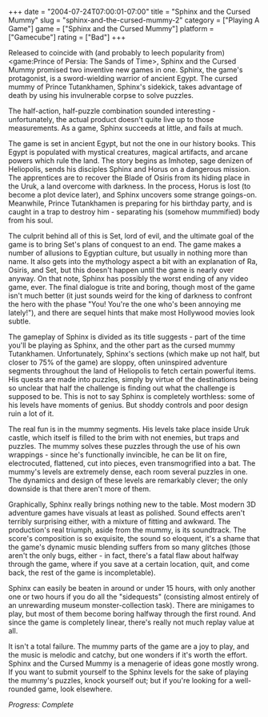 +++
date = "2004-07-24T07:00:01-07:00"
title = "Sphinx and the Cursed Mummy"
slug = "sphinx-and-the-cursed-mummy-2"
category = ["Playing A Game"]
game = ["Sphinx and the Cursed Mummy"]
platform = ["Gamecube"]
rating = ["Bad"]
+++

Released to coincide with (and probably to leech popularity from) <game:Prince of Persia: The Sands of Time>, Sphinx and the Cursed Mummy promised two inventive new games in one. Sphinx, the game's protagonist, is a sword-wielding warrior of ancient Egypt. The cursed mummy of Prince Tutankhamen, Sphinx's sidekick, takes advantage of death by using his invulnerable corpse to solve puzzles.

The half-action, half-puzzle combination sounded interesting - unfortunately, the actual product doesn't quite live up to those measurements. As a game, Sphinx succeeds at little, and fails at much.

The game is set in ancient Egypt, but not the one in our history books. This Egypt is populated with mystical creatures, magical artifacts, and arcane powers which rule the land. The story begins as Imhotep, sage denizen of Heliopolis, sends his disciples Sphinx and Horus on a dangerous mission. The apprentices are to recover the Blade of Osiris from its hiding place in the Uruk, a land overcome with darkness. In the process, Horus is lost (to become a plot device later), and Sphinx uncovers some strange goings-on. Meanwhile, Prince Tutankhamen is preparing for his birthday party, and is caught in a trap to destroy him - separating his (somehow mummified) body from his soul.

The culprit behind all of this is Set, lord of evil, and the ultimate goal of the game is to bring Set's plans of conquest to an end. The game makes a number of allusions to Egyptian culture, but usually in nothing more than name. It also gets into the mythology aspect a bit with an explanation of Ra, Osiris, and Set, but this doesn't happen until the game is nearly over anyway. On that note, Sphinx has possibly the worst ending of any video game, ever. The final dialogue is trite and boring, though most of the game isn't much better (it just sounds weird for the king of darkness to confront the hero with the phase "You! You're the one who's been annoying me lately!"), and there are sequel hints that make most Hollywood movies look subtle.

The gameplay of Sphinx is divided as its title suggests - part of the time you'll be playing as Sphinx, and the other part as the cursed mummy Tutankhamen. Unfortunately, Sphinx's sections (which make up not half, but closer to 75% of the game) are sloppy, often uninspired adventure segments throughout the land of Heliopolis to fetch certain powerful items. His quests are made into puzzles, simply by virtue of the destinations being so unclear that half the challenge is finding out what the challenge is supposed to be. This is not to say Sphinx is completely worthless: some of his levels have moments of genius. But shoddy controls and poor design ruin a lot of it.

The real fun is in the mummy segments. His levels take place inside Uruk castle, which itself is filled to the brim with not enemies, but traps and puzzles. The mummy solves these puzzles through the use of his own wrappings - since he's functionally invincible, he can be lit on fire, electrocuted, flattened, cut into pieces, even transmogrified into a bat. The mummy's levels are extremely dense, each room several puzzles in one. The dynamics and design of these levels are remarkably clever; the only downside is that there aren't more of them.

Graphically, Sphinx really brings nothing new to the table. Most modern 3D adventure games have visuals at least as polished. Sound effects aren't terribly surprising either, with a mixture of fitting and awkward. The production's real triumph, aside from the mummy, is its soundtrack. The score's composition is so exquisite, the sound so eloquent, it's a shame that the game's dynamic music blending suffers from so many glitches (those aren't the only bugs, either - in fact, there's a fatal flaw about halfway through the game, where if you save at a certain location, quit, and come back, the rest of the game is incompletable).

Sphinx can easily be beaten in around or under 15 hours, with only another one or two hours if you do all the "sidequests" (consisting almost entirely of an unrewarding museum monster-collection task). There are minigames to play, but most of them become boring halfway through the first round. And since the game is completely linear, there's really not much replay value at all.

It isn't a total failure. The mummy parts of the game are a joy to play, and the music is melodic and catchy, but one wonders if it's worth the effort. Sphinx and the Cursed Mummy is a menagerie of ideas gone mostly wrong. If you want to submit yourself to the Sphinx levels for the sake of playing the mummy's puzzles, knock yourself out; but if you're looking for a well-rounded game, look elsewhere.

<i>Progress: Complete</i>
